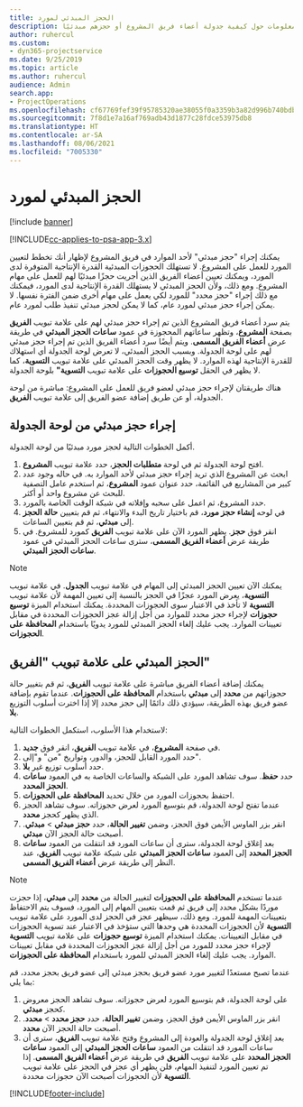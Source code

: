 ```yaml
---
title: الحجز المبدئي لمورد
description: يقدم هذا الموضوع معلومات حول كيفية جدولة أعضاء فريق المشروع أو حجزهم مبدئيًا.
author: ruhercul
ms.custom:
- dyn365-projectservice
ms.date: 9/25/2019
ms.topic: article
ms.author: ruhercul
audience: Admin
search.app:
- ProjectOperations
ms.openlocfilehash: cf67769fef39f95785320ae38055f0a3359b3a82d996b740bdb5d51e864f3d56
ms.sourcegitcommit: 7f8d1e7a16af769adb43d1877c28fdce53975db8
ms.translationtype: HT
ms.contentlocale: ar-SA
ms.lasthandoff: 08/06/2021
ms.locfileid: "7005330"
---
```

# <a name="soft-book-a-resource"></a>الحجز المبدئي لمورد

[!include [banner](../includes/psa-now-project-operations.md)]

[!INCLUDE[cc-applies-to-psa-app-3.x](../includes/cc-applies-to-psa-app-3x.md)]

يمكنك إجراء "حجز مبدئي" لأحد الموارد في فريق المشروع لإظهار أنك تخطط لتعيين المورد للعمل على المشروع. لا تستهلك الحجوزات المبدئية القدرة الإنتاجية المتوفرة لدى المورد، ويمكنك تعيين أعضاء الفريق الذين أجريت حجزًا مبدئيًا لهم للعمل على مهام المشروع. ومع ذلك، ولأن الحجز المبدئي لا يستهلك القدرة الإنتاجية لدى المورد، فيمكنك مع ذلك إجراء "حجز محدد" للمورد لكي يعمل على مهام أخرى ضمن الفترة نفسها. لا يمكن إجراء حجز مبدئي لمورد عام، كما لا يمكن لحجز مبدئي تنفيذ طلب لمورد عام.

يتم سرد أعضاء فريق المشروع الذين تم إجراء حجز مبدئي لهم على علامة تبويب **الفريق** بصفحة **المشروع**، وتظهر ساعاتهم المحجوزة في عمود **ساعات الحجز المبدئي‬** في طريقة عرض **أعضاء الفريق المسمى**. ويتم أيضًا سرد أعضاء الفريق الذين تم إجراء حجز مبدئي لهم على لوحة الجدولة. وبسبب الحجز المبدئي، لا تعرض لوحة الجدولة أي استهلاك للقدرة الإنتاجية لهذه الموارد. لا يظهر وقت الحجز المبدئي على علامة تبويب **التسوية**، كما لا يظهر في الحقل **توسيع الحجوزات** على علامة تبويب **التسوية"** بلوحة الجدولة. 

هناك طريقتان لإجراء حجز مبدئي لعضو فريق للعمل على المشروع: مباشرة من لوحة الجدولة، أو عن طريق إضافة عضو الفريق إلى علامة تبويب **الفريق**. 

## <a name="soft-book-from-the-schedule-board"></a>إجراء حجز مبدئي من لوحة الجدولة
أكمل الخطوات التالية لحجز مورد مبدئيًا من لوحة الجدولة. 

1. افتح لوحة الجدولة ثم في لوحة **متطلبات الحجز‬**، حدد علامة تبويب **المشروع**.
2. ابحث عن المشروع الذي تريد إجراء حجز مبدئي لأحد الموارد به. في حاله وجود عدد كبير من المشاريع في القائمة، حدد عنوان عمود **المشروع**، ثم استخدم عامل التصفية للبحث عن مشروع واحد أو أكثر.
3. حدد المشروع، ثم اعمل على سحبه وإفلاته في شبكة الوقت الخاصة بالمورد.
5. في لوحه **إنشاء حجز مورد**، قم باختيار تاريخ البدء والانتهاء، ثم قم بتعيين **حالة الحجز** إلى **مبدئي**، ثم قم بتعيين الساعات. 
6. انقر فوق **حجز**. يظهر المورد الآن على علامة تبويب **الفريق** كمورد للمشروع. في طريقة عرض **أعضاء الفريق المسمى**، سترى ساعات الحجز المبدئي في عمود **ساعات الحجز المبدئي‬**.

> [!NOTE]
> يمكنك الآن تعيين الحجز المبدئي‬ إلى المهام في علامة تبويب **الجدول**. في علامة تبويب **التسوية**، يعرض المورد عجزًا في الحجز بالنسبة إلى تعيين المهمة لأن علامة تبويب **التسوية** لا تأخذ في الاعتبار سوى الحجوزات المحددة. يمكنك استخدام الميزة **توسيع حجوزات** لإجراء حجز محدد للموارد من أجل إزالة عجز الحجوزات المحددة في مقابل تعيينات الموارد. يجب عليك إلغاء الحجز المبدئي للمورد يدويًا باستخدام **المحافظة على الحجوزات**.

## <a name="soft-book-on-the-team-tab"></a>الحجز المبدئي على علامة تبويب "الفريق"

يمكنك إضافة أعضاء الفريق مباشرة على علامة تبويب **الفريق**، ثم قم بتغيير حالة حجوزاتهم من **محدد** إلى **مبدئي** باستخدام **المحافظة على الحجوزات**. عندما تقوم بإضافة عضو فريق بهذه الطريقة، سيؤدي ذلك دائمًا إلى حجز محدد إلا إذا اخترت أسلوب التوزيع **بلا**.

لاستخدام هذا الأسلوب، استكمل الخطوات التالية:

1. في صفحة **المشروع**، في علامة تبويب **الفريق**، انقر فوق **جديد**.
2. حدد المورد القابل للحجز، والدور، وتواريخ "من" و"إلى".
3. حدد أسلوب توزيع غير **بلا**.
4. حدد **حفظ**. سوف تشاهد المورد على الشبكة والساعات الخاصة به في العمود **ساعات الحجز المحدد‬**.
5. احتفظ بحجوزات المورد من خلال تحديد **المحافظة على الحجوزات‬**.
6. عندما تفتح لوحة الجدولة، قم بتوسيع المورد لعرض حجوزاته. سوف تشاهد الحجز الذي يظهر كحجز **محدد**.
7. انقر بزر الماوس الأيمن فوق الحجز، وضمن **تغيير الحالة**، حدد **حجز مبدئي** \> **مبدئي**. أصبحت حالة الحجز الآن **مبدئي**.
8. بعد إغلاق لوحة الجدولة، سترى أن ساعات المورد قد انتقلت من العمود **ساعات الحجز المحدد** إلى العمود **ساعات الحجز المبدئي** على شبكة علامة تبويب **الفريق**، عند النظر إلى طريقة عرض **أعضاء الفريق المسمى**.

> [!NOTE]
> عندما تستخدم **المحافظة على الحجوزات** لتغيير الحالة من **محدد** إلى **مبدئي**، إذا حجزت موردًا بشكل محدد إلى فريق ثم قمت بتعيين المهام إلى المورد، فسوف يتم الاحتفاظ بتعيينات المهمة للمورد. ومع ذلك، سيظهر عجز في الحجز لدى المورد على علامة تبويب **التسوية** لأن الحجوزات المحددة هي وحدها التي ستؤخذ في الاعتبار عند تسوية الحجوزات في مقابل التعيينات. يمكنك استخدام الميزة **توسيع حجوزات** على علامة تبويب **التسوية** لإجراء حجز محدد للمورد من أجل إزالة عجز الحجوزات المحددة في مقابل تعيينات الموارد. يجب عليك إلغاء الحجز المبدئي للمورد باستخدام **المحافظة على الحجوزات**.

عندما تصبح مستعدًا لتغيير مورد عضو فريق بحجز مبدئي إلى عضو فريق بحجز محدد، قم بما يلي:

1. على لوحة الجدولة، قم بتوسيع المورد لعرض حجوزاته. سوف تشاهد الحجز معروض كحجز **مبدئي**.
2. انقر بزر الماوس الأيمن فوق الحجز، وضمن **تغيير الحالة**، حدد **حجز محدد** \> **محدد**. أصبحت حالة الحجز الآن **محدد**.
3. بعد إغلاق لوحة الجدولة والعودة إلى المشروع وفتح علامة تبويب **الفريق**، سترى أن ساعات المورد قد انتقلت من العمود **ساعات الحجز المبدئي** إلى العمود **ساعات الحجز المحدد** على علامة تبويب **الفريق** في طريقة عرض **أعضاء الفريق المسمى**. إذا تم تعيين المورد لتنفيذ المهام، فلن يظهر أي عجز في الحجز على علامة تبويب **التسوية** لأن الحجوزات أصبحت الآن حجوزات محددة.



[!INCLUDE[footer-include](../includes/footer-banner.md)]